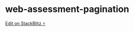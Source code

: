# web-assessment-pagination

[Edit on StackBlitz ⚡️](https://stackblitz.com/edit/web-assessment-pagination)